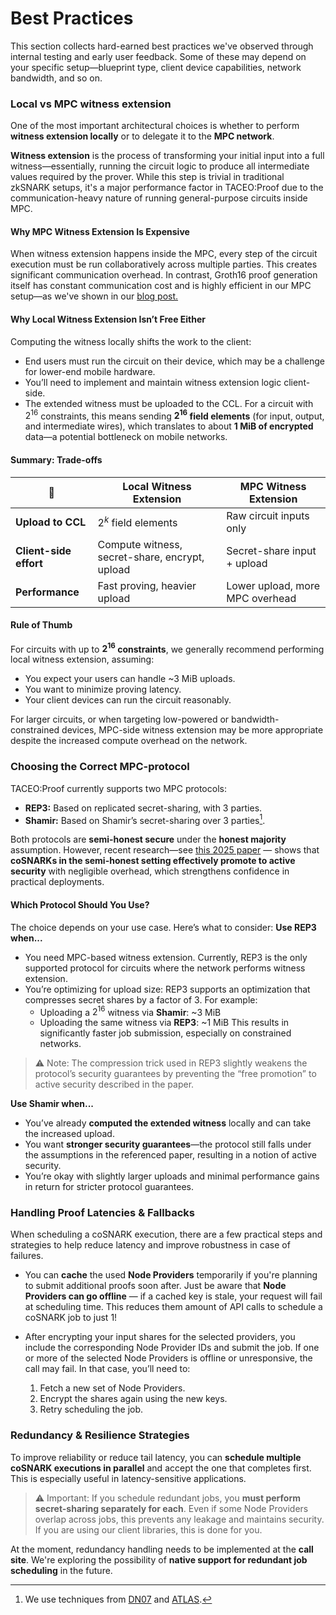 # Best Practices

This section collects hard-earned best practices we've observed through internal testing and early user feedback. Some of these may depend on your specific setup—blueprint type, client device capabilities, network bandwidth, and so on.

### Local vs MPC witness extension
One of the most important architectural choices is whether to perform **witness extension locally** or to delegate it to the **MPC network**.

**Witness extension** is the process of transforming your initial input into a full witness—essentially, running the circuit logic to produce all intermediate values required by the prover. While this step is trivial in traditional zkSNARK setups, it's a major performance factor in TACEO:Proof due to the communication-heavy nature of running general-purpose circuits inside MPC.

#### Why MPC Witness Extension Is Expensive

When witness extension happens inside the MPC, every step of the circuit execution must be run collaboratively across multiple parties. This creates significant communication overhead. In contrast, Groth16 proof generation itself has constant communication cost and is highly efficient in our MPC setup—as we've shown in our [blog post.](https://core.taceo.io/articles/honest-majority-mpc-for-cosnarks/)

#### Why Local Witness Extension Isn’t Free Either

Computing the witness locally shifts the work to the client:
* End users must run the circuit on their device, which may be a challenge for lower-end mobile hardware.
* You’ll need to implement and maintain witness extension logic client-side.
* The extended witness must be uploaded to the CCL. For a circuit with $2^{16}$ constraints, this means sending **$2^{16}$ field elements** (for input, output, and intermediate wires), which translates to about **1 MiB of encrypted** data—a potential bottleneck on mobile networks.

#### Summary: Trade-offs
                    | Local Witness Extension                        | MPC Witness Extension           |
|--------------------|------------------------------------------------|---------------------------------|
| **Upload to CCL**      | $2^k$ field elements                         | Raw circuit inputs only         |
| **Client-side effort** | Compute witness, secret-share, encrypt, upload | Secret-share input + upload     |
| **Performance**        | Fast proving, heavier upload                   | Lower upload, more MPC overhead |

#### Rule of Thumb
For circuits with up to **$2^{16}$ constraints**, we generally recommend performing local witness extension, assuming:

* You expect your users can handle ~3 MiB uploads.
* You want to minimize proving latency.
* Your client devices can run the circuit reasonably.

For larger circuits, or when targeting low-powered or bandwidth-constrained devices, MPC-side witness extension may be more appropriate despite the increased compute overhead on the network.

### Choosing the Correct MPC-protocol

TACEO:Proof currently supports two MPC protocols:

* **REP3:** Based on replicated secret-sharing, with 3 parties.
* **Shamir:** Based on Shamir’s secret-sharing over 3 parties[^1].

Both protocols are **semi-honest secure** under the **honest majority** assumption. However, recent research—see [this 2025 paper](https://eprint.iacr.org/2025/1026.pdf) — shows that **coSNARKs in the semi-honest setting effectively promote to active security** with negligible overhead, which strengthens confidence in practical deployments.


#### Which Protocol Should You Use?
The choice depends on your use case. Here’s what to consider:
**Use REP3 when...**
* You need MPC-based witness extension. Currently, REP3 is the only supported protocol for circuits where the network performs witness extension.
* You’re optimizing for upload size: REP3 supports an optimization that compresses secret shares by a factor of 3. For example:
    * Uploading a $2^{16}$ witness via **Shamir**: ~3 MiB
    * Uploading the same witness via **REP3**: ~1 MiB
       This results in significantly faster job submission, especially on constrained networks.
> ⚠️ Note: The compression trick used in REP3 slightly weakens the protocol’s security guarantees by preventing the “free promotion” to active security described in the paper.

**Use Shamir when...**
* You’ve already **computed the extended witness** locally and can take the increased upload.
* You want **stronger security guarantees**—the protocol still falls under the assumptions in the referenced paper, resulting in a notion of active security.
* You’re okay with slightly larger uploads and minimal performance gains in return for stricter protocol guarantees.

### Handling Proof Latencies & Fallbacks
When scheduling a coSNARK execution, there are a few practical steps and strategies to help reduce latency and improve robustness in case of failures.

 - You can **cache** the used **Node Providers** temporarily if you're planning to submit additional proofs soon after. Just be aware that **Node Providers can go offline** — if a cached key is stale, your request will fail at scheduling time.
This reduces them amount of API calls to schedule a coSNARK job to just 1!

- After encrypting your input shares for the selected providers, you include the corresponding Node Provider IDs and submit the job.
If one or more of the selected Node Providers is offline or unresponsive, the call may fail. In that case, you’ll need to:

  1) Fetch a new set of Node Providers.
  2) Encrypt the shares again using the new keys.
  3) Retry scheduling the job.

### Redundancy & Resilience Strategies
To improve reliability or reduce tail latency, you can **schedule multiple coSNARK executions in parallel** and accept the one that completes first. This is especially useful in latency-sensitive applications.
> ⚠️ Important: If you schedule redundant jobs, you **must perform secret-sharing separately for each**. Even if some Node Providers overlap across jobs, this prevents any leakage and maintains security. If you are using our client libraries, this is done for you.

At the moment, redundancy handling needs to be implemented at the **call site**. We're exploring the possibility of **native support for redundant job scheduling** in the future.

[^1]: We use techniques from [DN07](https://iacr.org/archive/crypto2007/46220565/46220565.pdf) and [ATLAS](https://eprint.iacr.org/2021/833.pdf).
